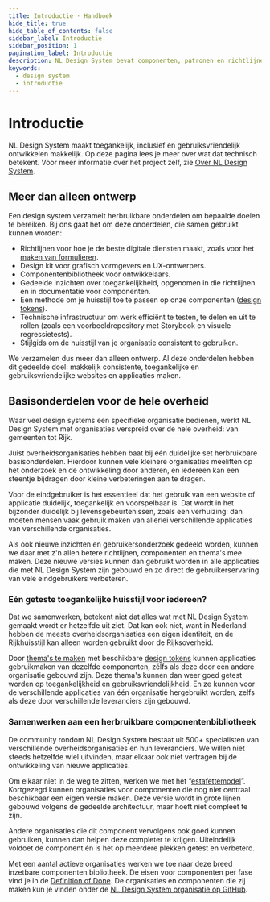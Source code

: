 ```yaml
---
title: Introductie · Handboek
hide_title: true
hide_table_of_contents: false
sidebar_label: Introductie
sidebar_position: 1
pagination_label: Introductie
description: NL Design System bevat componenten, patronen en richtlijnen, aangevuld met vele huisstijlen van organisaties die meedoen. Allemaal basisonderdelen waarover je afspraken kunt maken, gebruikersonderzoek kunt doen en van elkaar kunt leren.
keywords:
  - design system
  - introductie
---
```


# Introductie

NL Design System maakt toegankelijk, inclusief en gebruiksvriendelijk ontwikkelen makkelijk. Op deze pagina lees je meer over wat dat technisch betekent. Voor meer informatie over het project zelf, zie [Over NL Design System](/project/over-nl-design-system).

## Meer dan alleen ontwerp

Een design system verzamelt herbruikbare onderdelen om bepaalde doelen te bereiken. Bij ons gaat het om deze onderdelen, die samen gebruikt kunnen worden:

- Richtlijnen voor hoe je de beste digitale diensten maakt, zoals voor het [maken van formulieren](/richtlijnen/formulieren/).
- Design kit voor grafisch vormgevers en UX-ontwerpers.
- Componentenbibliotheek voor ontwikkelaars.
- Gedeelde inzichten over toegankelijkheid, opgenomen in die richtlijnen en in documentatie voor componenten.
- Een methode om je huisstijl toe te passen op onze componenten ([design tokens](/handboek/design-tokens)).
- Technische infrastructuur om werk efficiënt te testen, te delen en uit te rollen (zoals een voorbeeldrepository met Storybook en visuele regressietests).
- Stijlgids om de huisstijl van je organisatie consistent te gebruiken.

We verzamelen dus meer dan alleen ontwerp. Al deze onderdelen hebben dit gedeelde doel: makkelijk consistente, toegankelijke en gebruiksvriendelijke websites en applicaties maken.

## Basisonderdelen voor de hele overheid

Waar veel design systems een specifieke organisatie bedienen, werkt NL Design System met organisaties verspreid over de hele overheid: van gemeenten tot Rijk.

Juist overheidsorganisaties hebben baat bij één duidelijke set herbruikbare basisonderdelen. Hierdoor kunnen vele kleinere organisaties meeliften op het onderzoek en de ontwikkeling door anderen, en iedereen kan een steentje bijdragen door kleine verbeteringen aan te dragen.

Voor de eindgebruiker is het essentieel dat het gebruik van een website of applicatie duidelijk, toegankelijk en voorspelbaar is. Dat wordt in het bijzonder duidelijk bij levensgebeurtenissen, zoals een verhuizing: dan moeten mensen vaak gebruik maken van allerlei verschillende applicaties van verschillende organisaties.

Als ook nieuwe inzichten en gebruikersonderzoek gedeeld worden, kunnen we daar met z'n allen betere richtlijnen, componenten en thema's mee maken. Deze nieuwe versies kunnen dan gebruikt worden in alle applicaties die met NL Design System zijn gebouwd en zo direct de gebruikerservaring van vele eindgebruikers verbeteren.

### Eén geteste toegankelijke huisstijl voor iedereen?

Dat we samenwerken, betekent niet dat alles wat met NL Design System gemaakt wordt er hetzelfde uit ziet. Dat kan ook niet, want in Nederland hebben de meeste overheidsorganisaties een eigen identiteit, en de Rijkhuisstijl kan alleen worden gebruikt door de Rijksoverheid.

Door [thema's te maken](/handboek/developer/thema-maken) met beschikbare [design tokens](/handboek/design-tokens/) kunnen applicaties gebruikmaken van dezelfde componenten, zélfs als deze door een andere organisatie gebouwd zijn. Deze thema's kunnen dan weer goed getest worden op toegankelijkheid en gebruiksvriendelijkheid. En ze kunnen voor de verschillende applicaties van één organisatie hergebruikt worden, zelfs als deze door verschillende leveranciers zijn gebouwd.

### Samenwerken aan een herbruikbare componentenbibliotheek

De community rondom NL Design System bestaat uit 500+ specialisten van verschillende overheidsorganisaties en hun leveranciers.
We willen niet steeds hetzelfde wiel uitvinden, maar elkaar ook niet vertragen bij de ontwikkeling van nieuwe applicaties.

Om elkaar niet in de weg te zitten, werken we met het “[estafettemodel](/handboek/estafettemodel)”. Kortgezegd kunnen organisaties voor componenten die nog niet centraal beschikbaar een eigen versie maken. Deze versie wordt in grote lijnen gebouwd volgens de gedeelde architectuur, maar hoeft niet compleet te zijn.

Andere organisaties die dit component vervolgens ook goed kunnen gebruiken, kunnen dan helpen deze completer te krijgen. Uiteindelijk voldoet de component én is het op meerdere plekken getest en verbeterd.

Met een aantal actieve organisaties werken we toe naar deze breed inzetbare componenten bibliotheek. De eisen voor componenten per fase vind je in de [Definition of Done](/componenten/definition-of-done). De organisaties en componenten die zij maken kun je vinden onder de [NL Design System organisatie op GitHub](http://github.com/nl-design-system).
